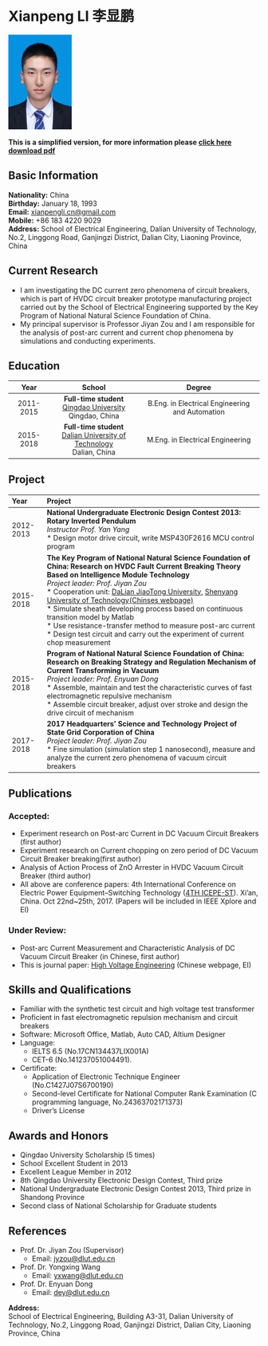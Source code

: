# Xianpeng LI 李显鹏

![](https://github.com/xianpengli/seppli.github.com/blob/master/images/my_photo.jpg)

**This is a simplified version, for more information please [click here download pdf](https://github.com/xianpengli/seppli.github.com/blob/master/doc/CV-XianpengLI.pdf)**

## Basic Information
 **Nationality:** China<br>
 **Birthday:** January 18, 1993<br>
 **Email:** [xianpengli.cn@gmail.com](mailto:xianpengli.cn@gmail.com)<br>
 **Mobile:** +86 183 4220 9029<br>
 **Address:** School of Electrical Engineering, Dalian University of Technology, No.2, Linggong Road, Ganjingzi District, Dalian City, Liaoning Province, China
 
## Current Research
 * I am investigating the DC current zero phenomena of circuit breakers, which is part of HVDC circuit breaker prototype manufacturing project carried out by the School of Electrical Engineering supported by the Key Program of National Natural Science Foundation of China.
 * My principal supervisor is Professor Jiyan Zou and I am responsible for the analysis of post-arc current and current chop phenomena by simulations and conducting experiments.

## Education 

| Year  | School |  Degree |
| :--------: | :---------:  | :----: |
| 2011-2015 | **Full-time student**<br>[Qingdao University](http://english.qdu.edu.cn/)<br>Qingdao, China | B.Eng. in Electrical Engineering and Automation |
| 2015-2018 | **Full-time student**<br>[Dalian University of Technology](http://en.dlut.edu.cn/)<br>Dalian, China | M.Eng. in Electrical Engineering |

## Project

| Year   | Project  |
| :--------| :---------|
| 2012-2013 | **National Undergraduate Electronic Design Contest 2013: Rotary Inverted Pendulum**<br>*Instructor Prof. Yan Yang*<br> * Design motor drive circuit, write MSP430F2616 MCU control program |
| 2015-2018 | **The Key Program of National Natural Science Foundation of China: Research on HVDC Fault Current Breaking Theory Based on Intelligence Module Technology**<br>*Project leader: Prof. Jiyan Zou*<br> * Cooperation unit: [DaLian JiaoTong University](http://www.djtu.edu.cn/en/), [Shenyang University of Technology(Chinses webpage)](http://www.sut.edu.cn/)<br> * Simulate sheath developing process based on continuous transition model by Matlab<br> * Use resistance-transfer method to measure post-arc current<br> * Design test circuit and carry out the experiment of current chop measurement |
| 2015-2018 | **Program of National Natural Science Foundation of China: Research on Breaking Strategy and Regulation Mechanism of Current Transforming in Vacuum**<br>*Project leader: Prof. Enyuan Dong*<br> * Assemble, maintain and test the characteristic curves of fast electromagnetic repulsive mechanism<br> * Assemble circuit breaker, adjust over stroke and design the drive circuit of mechanism |
| 2017-2018 | **2017 Headquarters’ Science and Technology Project of State Grid Corporation of China**<br>*Project leader: Prof. Jiyan Zou*<br> * Fine simulation (simulation step 1 nanosecond), measure and analyze the current zero phenomena of vacuum circuit breakers |

## Publications
### Accepted:
 * Experiment research on Post-arc Current in DC Vacuum Circuit Breakers (first author)
 * Experiment research on Current chopping on zero period of DC Vacuum Circuit Breaker breaking(first author)
 * Analysis of Action Process of ZnO Arrester in HVDC Vacuum Circuit Breaker (third author)
 * All above are conference papers: 4th International Conference on Electric Power Equipment–Switching Technology ([4TH ICEPE-ST](http://www.icepe2017.org/)). Xi’an, China. Oct 22nd~25th, 2017. (Papers will be included in IEEE Xplore and EI)

### Under Review:
 * Post-arc Current Measurement and Characteristic Analysis of DC Vacuum Circuit Breaker (in Chinese, first author)
 * This is journal paper: [High Voltage Engineering](http://hve.epri.sgcc.com.cn/) (Chinese webpage, EI)

## Skills and Qualifications
 * Familiar with the synthetic test circuit and high voltage test transformer
 * Proficient in fast electromagnetic repulsion mechanism and circuit breakers
 * Software: Microsoft Office, Matlab, Auto CAD, Altium Designer
 * Language:
     * IELTS 6.5 (No.17CN134437LIX001A)
     * CET-6 (No.141237051004491).
 * Certificate:
     * Application of Electronic Technique Engineer (No.C1427J07S6700190)
     * Second-level Certificate for National Computer Rank Examination (C programming language, No.24363702171373)
     * Driver’s License

## Awards and Honors
 * Qingdao University Scholarship (5 times)
 * School Excellent Student in 2013
 * Excellent League Member in 2012
 * 8th Qingdao University Electronic Design Contest, Third prize
 * National Undergraduate Electronic Design Contest 2013, Third prize in Shandong Province
 * Second class of National Scholarship for Graduate students

## References
 * Prof. Dr. Jiyan Zou (Supervisor)
     * Email: [jyzou@dlut.edu.cn](mailto:jyzou@dlut.edu.cn)
 * Prof. Dr. Yongxing Wang
     * Email: [yxwang@dlut.edu.cn](mailto:yxwang@dlut.edu.cn)
 * Prof. Dr. Enyuan Dong
     * Email: [dey@dlut.edu.cn](mailto:dey@dlut.edu.cn)

**Address:**<br>
School of Electrical Engineering, Building A3-31, Dalian University of Technology, No.2, Linggong Road, Ganjingzi District, Dalian City, Liaoning Province, China







